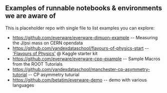 ## Examples of runnable notebooks & environments we are aware of

This is placeholder repo with single file to list examples you can explore:

  * https://github.com/everware/everware-dimuon-example -- Measuring the J/psi mass on CERN opendata
  * https://github.com/yandexdataschool/flavours-of-physics-start -- ['Flavours of Physics'](https://www.kaggle.com/c/flavours-of-physics) @ Kaggle starter kit
  * https://github.com/everware/everware-cpp-example -- Sample Macros from the ROOT Tutorials
  * https://github.com/yandexdataschool/manchester-cp-asymmetry-tutorial -- CP asymmetry tuturial
  * https://github.com/betatim/everware-demo -- demo with various languages
 
